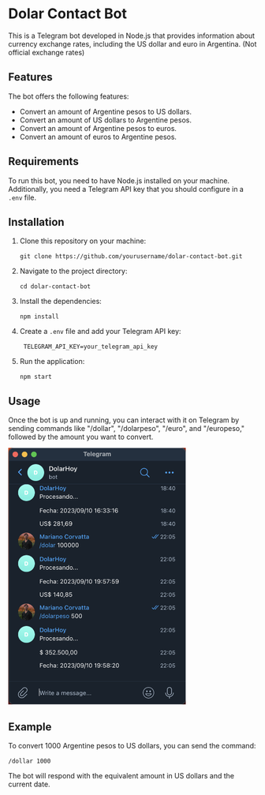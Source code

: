 # Dolar Contact Bot

This is a Telegram bot developed in Node.js that provides information about currency exchange rates, including the US dollar and euro in Argentina. (Not official exchange rates)

## Features

The bot offers the following features:

- Convert an amount of Argentine pesos to US dollars.
- Convert an amount of US dollars to Argentine pesos.
- Convert an amount of Argentine pesos to euros.
- Convert an amount of euros to Argentine pesos.

## Requirements

To run this bot, you need to have Node.js installed on your machine. Additionally, you need a Telegram API key that you should configure in a `.env` file.

## Installation

1. Clone this repository on your machine:

   ```shell
   git clone https://github.com/yourusername/dolar-contact-bot.git
   ```
2. Navigate to the project directory:

   ```shell
   cd dolar-contact-bot
   ```
3. Install the dependencies:

   ```shell
   npm install
   ```
4. Create a `.env` file and add your Telegram API key:

   ```
    TELEGRAM_API_KEY=your_telegram_api_key
   ```
5. Run the application:

   ```shell
   npm start
   ```

## Usage

Once the bot is up and running, you can interact with it on Telegram by sending commands like "/dollar", "/dolarpeso", "/euro", and "/europeso," followed by the amount you want to convert.

<img src="preview.png" alt="drawing" width="360"/>

## Example

To convert 1000 Argentine pesos to US dollars, you can send the command:

 ```shell
 /dollar 1000
 ```

The bot will respond with the equivalent amount in US dollars and the current date.

